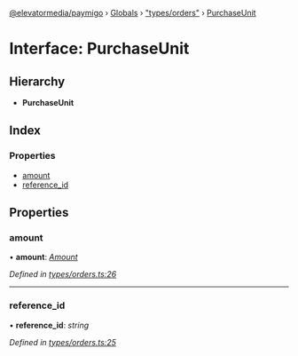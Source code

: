 [@elevatormedia/paymigo](../README.md) › [Globals](../globals.md) › ["types/orders"](../modules/_types_orders_.md) › [PurchaseUnit](_types_orders_.purchaseunit.md)

# Interface: PurchaseUnit

## Hierarchy

-   **PurchaseUnit**

## Index

### Properties

-   [amount](_types_orders_.purchaseunit.md#amount)
-   [reference_id](_types_orders_.purchaseunit.md#reference_id)

## Properties

### amount

• **amount**: _[Amount](_types_common_.amount.md)_

_Defined in [types/orders.ts:26](https://github.com/ELEVATORmedia/paymigo/blob/eaf52dd/src/types/orders.ts#L26)_

---

### reference_id

• **reference_id**: _string_

_Defined in [types/orders.ts:25](https://github.com/ELEVATORmedia/paymigo/blob/eaf52dd/src/types/orders.ts#L25)_
